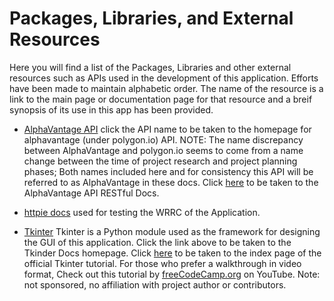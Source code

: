 # Packages, Libraries, and External Resources

Here you will find a list of the Packages, Libraries and other external resources such as APIs used in the development of this application. Efforts have been made to maintain alphabetic order. The name of the resource is a link to the main page or documentation page for that resource and a breif synopsis of its use in this app has been provided.

- [AlphaVantage API](https://polygon.io/) click the API name to be taken to the homepage for alphavantage (under polygon.io) API. NOTE: The name discrepancy between AlphaVantage and polygon.io seems to come from a name change between the time of project research and project planning phases; Both names included here and for consistency this API will be referred to as AlphaVantage in these docs. Click [here](https://polygon.io/docs/getting-started) to be taken to the AlphaVantage API RESTful Docs.

- [httpie docs](https://httpie.io/docs) used for testing the WRRC of the Application.

- [Tkinter](https://tkdocs.com/) Tkinter is a Python module used as the framework for designing the GUI of this application. Click the link above to be taken to the Tkinder Docs homepage. Click [here](https://tkdocs.com/) to be taken to the index page of the official Tkinter tutorial. For those who prefer a walkthrough in video format, Check out this tutorial by [freeCodeCamp.org](https://www.youtube.com/watch?v=YXPyB4XeYLA) on YouTube. Note: not sponsored, no affiliation with project author or contributors.

